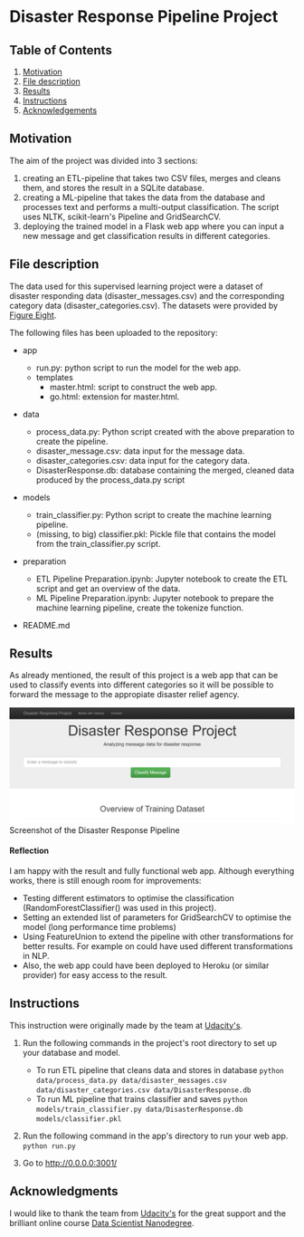 # Disaster Response Pipeline Project

## Table of Contents

1. [Motivation](#motivation)
2. [File description](#file)
3. [Results](#results)
4. [Instructions](#instructions)
5. [Acknowledgements](#acknowledgements)

## Motivation <a name="motivation"></a>

The aim of the project was divided into 3 sections:
1. creating an ETL-pipeline that takes two CSV files, merges and cleans them, and stores the result in a SQLite database.
2. creating a ML-pipeline that takes the data from the database and processes text and performs a multi-output 
classification. The script uses NLTK, scikit-learn's Pipeline and GridSearchCV.
3. deploying the trained model in a Flask web app where you can input a new message and get classification results in 
different categories.


## File description <a name="file"></a>

The data used for this supervised learning project were a dataset of disaster responding data (disaster_messages.csv) 
and the corresponding category data (disaster_categories.csv). The datasets were provided by [Figure Eight](https://appen.com/).

The following files has been uploaded to the repository:

- app
  - run.py: python script to run the model for the web app.
  - templates
    - master.html: script to construct the web app.
    - go.html: extension for master.html.

- data
  - process_data.py: Python script created with the above preparation to create the pipeline.
  - disaster_message.csv: data input for the message data.
  - disaster_categories.csv: data input for the category data.
  - DisasterResponse.db: database containing the merged, cleaned data produced by the process_data.py script

- models
  - train_classifier.py: Python script to create the machine learning pipeline.
  - (missing, to big) classifier.pkl: Pickle file that contains the model from the train_classifier.py script.

- preparation
  - ETL Pipeline Preparation.ipynb: Jupyter notebook to create the ETL script and get an overview of the data.
  - ML Pipeline Preparation.ipynb: Jupyter notebook to prepare the machine learning pipeline, create the tokenize function.

- README.md


## Results <a name="results"></a>

As already mentioned, the result of this project is a web app that can be used to classify events into different 
categories so it will be possible to forward the message to the appropiate disaster relief agency.

![bild](Screenshot-Disaster-Response.png)
Screenshot of the Disaster Response Pipeline



#### Reflection

I am happy with the result and fully functional web app. Although everything works, there is still enough room for 
improvements:
- Testing different estimators to optimise the classification (RandomForestClassifier() was used in this project).
- Setting an extended list of parameters for GridSearchCV to optimise the model (long performance time problems)
- Using FeatureUnion to extend the pipeline with other transformations for better results. For example on could have 
used different transformations in NLP.
- Also, the web app could have been deployed to Heroku (or similar provider) for easy access to the result.

## Instructions <a name="instructions"></a>

This instruction were originally made by the team at [Udacity's](https://www.udacity.com/).
1. Run the following commands in the project's root directory to set up your database and model.

    - To run ETL pipeline that cleans data and stores in database
        `python data/process_data.py data/disaster_messages.csv data/disaster_categories.csv data/DisasterResponse.db`
    - To run ML pipeline that trains classifier and saves
        `python models/train_classifier.py data/DisasterResponse.db models/classifier.pkl`

2. Run the following command in the app's directory to run your web app.
    `python run.py`

3. Go to http://0.0.0.0:3001/


## Acknowledgments <a name="acknowledgments"></a>

I would like to thank the team from [Udacity's](https://www.udacity.com/) for the great support and the brilliant online 
course [Data Scientist Nanodegree](https://www.udacity.com/course/data-scientist-nanodegree--nd025).